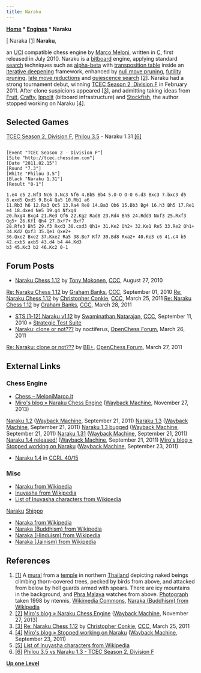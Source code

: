 ```yaml
---
title: Naraku
---
```

**[Home](Home "Home") \* [Engines](Engines "Engines") \* Naraku**



[ Naraka <a id="cite-note-1" href="#cite-ref-1">[1]</a>
**Naraku**,  

an [UCI](UCI "UCI") compatible chess engine by [Marco Meloni](Marco_Meloni "Marco Meloni"), written in [C](C "C"), first released in July 2010.
Naraku is a [bitboard](Bitboards "Bitboards") engine, applying standard [search](Search "Search") techniques such as [alpha-beta](Alpha-Beta "Alpha-Beta") with [transposition table](Transposition_Table "Transposition Table") inside an [iterative deepening](Iterative_Deepening "Iterative Deepening") framework, enhanced by 
[null move pruning](Null_Move_Pruning "Null Move Pruning"), [futility pruning](Futility_Pruning "Futility Pruning"), [late move reductions](Late_Move_Reductions "Late Move Reductions") and [quiescence search](Quiescence_Search "Quiescence Search") <a id="cite-note-2" href="#cite-ref-2">[2]</a>.
Naraku had a strong tournament debut, winning [TCEC Season 2, Division F](TCEC_Season_2#Division_F "TCEC Season 2") in February 2011. After clone suspicions appeared <a id="cite-note-3" href="#cite-ref-3">[3]</a>, and admitting taking ideas from [Fruit](Fruit "Fruit"), [Crafty](Crafty "Crafty"), [Ippolit](Ippolit "Ippolit") (bitboard infrastructure) and [Stockfish](Stockfish "Stockfish"),
the author stopped working on Naraku <a id="cite-note-4" href="#cite-ref-4">[4]</a>.



## Selected Games


[TCEC Season 2, Division F](TCEC_Season_2#Division_F "TCEC Season 2"), [Philou 3.5](Philou "Philou") - Naraku 1.31 <a id="cite-note-6" href="#cite-ref-6">[6]</a>




```

[Event "TCEC Season 2 - Division F"]
[Site "http://tcec.chessdom.com"]
[Date "2011.02.15"]
[Round "7.3"]
[White "Philou 3.5"]
[Black "Naraku 1.31"]
[Result "0-1"]

1.e4 e5 2.Nf3 Nc6 3.Nc3 Nf6 4.Bb5 Bb4 5.O-O O-O 6.d3 Bxc3 7.bxc3 d5 8.exd5 Qxd5 9.Bc4 Qa5 10.Rb1 a6 
11.Rb3 h6 12.Ra3 Qc5 13.Ra4 Re8 14.Ba3 Qb6 15.Bb3 Bg4 16.h3 Bh5 17.Re1 e4 18.dxe4 Ne5 19.g4 Nfxg4 
20.hxg4 Bxg4 21.Re3 Qf6 22.Kg2 Rad8 23.Rd4 Bh5 24.Rdd3 Nxf3 25.Rxf3 Qg5+ 26.Kf1 Qh4 27.Bxf7+ Bxf7 
28.Rfe3 Bh5 29.f3 Rxd3 30.cxd3 Qh1+ 31.Ke2 Qh2+ 32.Ke1 Re5 33.Re2 Qh1+ 34.Kd2 Qxf3 35.Qe1 Qxe2+ 
36.Qxe2 Bxe2 37.Kxe2 Ra5 38.Be7 Kf7 39.Bd8 Rxa2+ 40.Ke3 c6 41.c4 b5 42.cxb5 axb5 43.d4 b4 44.Kd3 
b3 45.Kc3 b2 46.Kc2 0-1

```

## Forum Posts


* [Naraku Chess 1.12](http://www.talkchess.com/forum3/viewtopic.php?t=35909) by [Tony Mokonen](index.php?title=Tony_Mokonen&action=edit&redlink=1 "Tony Mokonen (page does not exist)"), [CCC](CCC "CCC"), August 27, 2010


 [Re: Naraku Chess 1.12](http://www.talkchess.com/forum3/viewtopic.php?f=2&t=35909&start=22) by [Graham Banks](Graham_Banks "Graham Banks"), [CCC](CCC "CCC"), September 01, 2010
 [Re: Naraku Chess 1.12](http://www.talkchess.com/forum3/viewtopic.php?f=2&t=35909&start=26) by [Christopher Conkie](index.php?title=Christopher_Conkie&action=edit&redlink=1 "Christopher Conkie (page does not exist)"), [CCC](CCC "CCC"), March 25, 2011
 [Re: Naraku Chess 1.12](http://www.talkchess.com/forum3/viewtopic.php?f=2&t=35909&start=32) by [Graham Banks](Graham_Banks "Graham Banks"), [CCC](CCC "CCC"), March 28, 2011
* [STS [1-12] Naraku v1.12](http://www.talkchess.com/forum3/viewtopic.php?f=6&t=36046) by [Swaminathan Natarajan](Swaminathan_Natarajan "Swaminathan Natarajan"), [CCC](CCC "CCC"), September 11, 2010 » [Strategic Test Suite](Strategic_Test_Suite "Strategic Test Suite")
* [Naraku: clone or not???](http://www.open-chess.org/viewtopic.php?f=7&t=1289) by noctiferus, [OpenChess Forum](Computer_Chess_Forums "Computer Chess Forums"), March 26, 2011


 [Re: Naraku: clone or not???](http://www.open-chess.org/viewtopic.php?f=7&t=1289&start=8) by [BB+](Mark_Watkins "Mark Watkins"), [OpenChess Forum](Computer_Chess_Forums "Computer Chess Forums"), March 27, 2011
## External Links


### Chess Engine


* [Chess – MeloniMarco.it](http://www.melonimarco.it/en/chess/)
* [Miro's blog » Naraku Chess Engine](https://web.archive.org/web/20131127184857/http://www.miroku79.info/blog/?page_id=88) ([Wayback Machine](https://en.wikipedia.org/wiki/Wayback_Machine), November 27, 2013)


 [Naraku 1.2](https://web.archive.org/web/20110921042532/http://www.miroku79.info/blog/?p=157) ([Wayback Machine](https://en.wikipedia.org/wiki/Wayback_Machine), September 21, 2011)
 [Naraku 1.3](https://web.archive.org/web/20110921063407/http://www.miroku79.info/blog/?p=176) ([Wayback Machine](https://en.wikipedia.org/wiki/Wayback_Machine), September 21, 2011)
 [Naraku 1.3 bugged](https://web.archive.org/web/20110921101112/http://www.miroku79.info/blog/?p=185) ([Wayback Machine](https://en.wikipedia.org/wiki/Wayback_Machine), September 21, 2011)
 [Naraku 1.31](https://web.archive.org/web/20110921063214/http://www.miroku79.info/blog/?p=190) ([Wayback Machine](https://en.wikipedia.org/wiki/Wayback_Machine), September 21, 2011)
 [Naraku 1.4 released!](https://web.archive.org/web/20110921100709/http://www.miroku79.info/blog/?p=202) ([Wayback Machine](https://en.wikipedia.org/wiki/Wayback_Machine), September 21, 2011)
 [Miro's blog » Stopped working on Naraku](https://web.archive.org/web/20110923045531/http://www.miroku79.info/blog/?p=218) ([Wayback Machine](https://en.wikipedia.org/wiki/Wayback_Machine), September 23, 2011) 
* [Naraku 1.4](https://ccrl.chessdom.com/ccrl/4040/cgi/engine_details.cgi?match_length=30&each_game=1&print=Details&each_game=1&eng=Naraku%201.4#Naraku_1_4) in [CCRL 40/15](CCRL "CCRL")


### Misc


* [Naraku from Wikipedia](https://en.wikipedia.org/wiki/Naraku)
* [Inuyasha from Wikipedia](https://en.wikipedia.org/wiki/Inuyasha)
* [List of Inuyasha characters from Wikipedia](https://en.wikipedia.org/wiki/List_of_Inuyasha_characters)


 [Naraku](https://en.wikipedia.org/wiki/List_of_Inuyasha_characters#Naraku)
 [Shippo](https://en.wikipedia.org/wiki/List_of_Inuyasha_characters#Shippo)
* [Naraka from Wikipedia](https://en.wikipedia.org/wiki/Naraka)
* [Naraka (Buddhism) from Wikipedia](https://en.wikipedia.org/wiki/Naraka_(Buddhism))
* [Naraka (Hinduism) from Wikipedia](https://en.wikipedia.org/wiki/Naraka_(Hinduism))
* [Naraka (Jainism) from Wikipedia](https://en.wikipedia.org/wiki/Naraka_(Jainism))


## References


1. <a id="cite-ref-1" href="#cite-note-1">[1]</a> A [mural](https://en.wikipedia.org/wiki/Mural) from a [temple](https://en.wikipedia.org/wiki/Temple) in northern [Thailand](https://en.wikipedia.org/wiki/Thailand) depicting naked beings climbing thorn-covered trees, pecked by birds from above, and attacked from below by hell guards armed with spears. There are icy mountains in the background, and [Phra Malaya](https://en.wikipedia.org/wiki/Phra_Malai) watches from above. [Photograph](https://commons.wikimedia.org/wiki/File:Buddhist-hell-Thailand-1.jpg) taken 1998 by ntennis, [Wikimedia Commons](https://en.wikipedia.org/wiki/Wikimedia_Commons), [Naraka (Buddhism) from Wikipedia](https://en.wikipedia.org/wiki/Naraka_(Buddhism))
2. <a id="cite-ref-2" href="#cite-note-2">[2]</a> [Miro's blog » Naraku Chess Engine](http://www.miroku79.info/blog/?page_id=88) ([Wayback Machine](https://en.wikipedia.org/wiki/Wayback_Machine), November 27, 2013)
3. <a id="cite-ref-3" href="#cite-note-3">[3]</a> [Re: Naraku Chess 1.12](http://www.talkchess.com/forum3/viewtopic.php?f=2&t=35909&start=26) by [Christopher Conkie](index.php?title=Christopher_Conkie&action=edit&redlink=1 "Christopher Conkie (page does not exist)"), [CCC](CCC "CCC"), March 25, 2011
4. <a id="cite-ref-4" href="#cite-note-4">[4]</a> [Miro's blog » Stopped working on Naraku](https://web.archive.org/web/20110923045531/http://www.miroku79.info/blog/?p=218) ([Wayback Machine](https://en.wikipedia.org/wiki/Wayback_Machine), September 23, 2011)
5. <a id="cite-ref-5" href="#cite-note-5">[5]</a> [List of Inuyasha characters from Wikipedia](https://en.wikipedia.org/wiki/List_of_Inuyasha_characters)
6. <a id="cite-ref-6" href="#cite-note-6">[6]</a> [Philou 3.5 vs Naraku 1.3 - TCEC Season 2, Division F](https://tcec-chess.com/#div=f&game=21&season=2)

**[Up one Level](Engines "Engines")**







 
